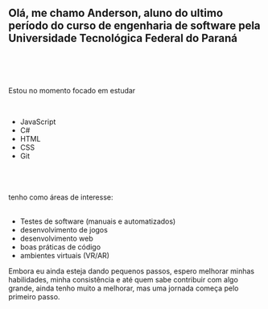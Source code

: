 ## Olá, me chamo Anderson, aluno do ultimo período do curso de engenharia de software pela Universidade Tecnológica Federal do Paraná
<br><br><br>
<div>
  <p>Estou no momento focado em estudar</p>
  <div style="display: inline-grid"><br>
    <ul class={list-style: none}>
    <li>JavaScript</li>
    <li>C#</li>
     <li>HTML</li>
     <li>CSS</li>
     <li>Git</li>
    </ul>
      </div>
  </div>
  <div><br><br><br>
  tenho como áreas de interesse:
  <div style="display: column"><br>
    <ul>
      <li>Testes de software (manuais e automatizados)</li>
      <li>desenvolvimento de jogos</li>
      <li>desenvolvimento web</li>
      <li>boas práticas de código</li>
      <li>ambientes virtuais (VR/AR)</li>
    </ul>
  </div>
  </div>

  <p>Embora eu ainda esteja dando pequenos passos, espero melhorar minhas habilidades, minha consistência e até quem sabe contribuir com algo grande, ainda tenho muito a melhorar, mas uma jornada começa pelo primeiro passo.</p>

  

<!--
**AndersonFBD/AndersonFBD** is a ✨ _special_ ✨ repository because its `README.md` (this file) appears on your GitHub profile.

Here are some ideas to get you started:

- 🔭 I’m currently working on ...
- 🌱 I’m currently learning ...
- 👯 I’m looking to collaborate on ...
- 🤔 I’m looking for help with ...
- 💬 Ask me about ...
- 📫 How to reach me: ...
- 😄 Pronouns: ...
- ⚡ Fun fact: ...
-->
